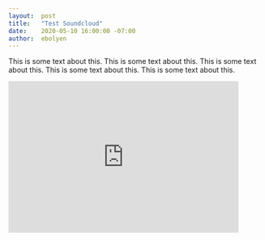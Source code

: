 ```yaml
---
layout:  post
title:   "Test Soundcloud"
date:    2020-05-10 16:00:00 -07:00
author:  ebolyen
---
```


This is some text about this.
This is some text about this.
This is some text about this.
This is some text about this.
This is some text about this.

<iframe width="90%" height="300" scrolling="no" frameborder="no" allow="autoplay" src="https://w.soundcloud.com/player/?url=https%3A//api.soundcloud.com/tracks/800541382&color=%23ff5500&auto_play=false&hide_related=false&show_comments=true&show_user=true&show_reposts=false&show_teaser=true&visual=true"></iframe>
